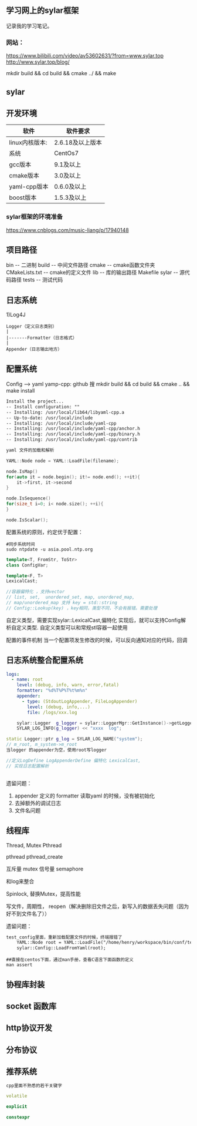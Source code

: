 ## 学习网上的sylar框架

记录我的学习笔记。

### 网站：
https://www.bilibili.com/video/av53602631/?from=www.sylar.top
http://www.sylar.top/blog/



mkdir build && cd build && cmake ../ && make 



## sylar 

## 开发环境

软件 | 软件要求
--------|-----------
linux内核版本:     |	2.6.18及以上版本
系统  | CentOs7 
gcc版本 | 9.1及以上
cmake版本 |  3.0及以上
yaml-cpp版本 | 0.6.0及以上
boost版本 | 1.5.3及以上

### sylar框架的环境准备
https://www.cnblogs.com/music-liang/p/17940148




## 项目路径
bin     -- 二进制
build   -- 中间文件路径
cmake   -- cmake函数文件夹
CMakeLists.txt  -- cmake的定义文件
lib     -- 库的输出路径
Makefile
sylar   -- 源代码路径
tests   -- 测试代码


## 日志系统

1)Log4J
    
    Logger（定义日志类别）
    |
    |-------Formatter（日志格式） 
    |
    Appender（日志输出地方）


## 配置系统
  Config --> yaml
  yamp-cpp: github 搜
  mkdir build && cd build && cmake .. && make install 

```txt
Install the project...
-- Install configuration: ""
-- Installing: /usr/local/lib64/libyaml-cpp.a
-- Up-to-date: /usr/local/include
-- Installing: /usr/local/include/yaml-cpp
-- Installing: /usr/local/include/yaml-cpp/anchor.h
-- Installing: /usr/local/include/yaml-cpp/binary.h
-- Installing: /usr/local/include/yaml-cpp/contrib

```

```cpp
yaml 文件的加载和解析

YAML::Node node = YAML::LoadFile(filename);

node.IsMap()
for(auto it = node.begin(); it!= node.end(); ++it){
    it->first, it->second
}

node.IsSequence()
for(size_t i=0; i< node.size(); ++i){
}

node.IsScalar();
```

配置系统的原则，约定优于配置：

```shell
#同步系统时间
sudo ntpdate -u asia.pool.ntp.org
```

```cpp
template<T, FromStr, ToStr>
class ConfigVar;

template<F, T>
LexicalCast;

//容器偏特化 ，支持vector
// list, set,  unordered_set, map, unordered_map,
// map/unordered_map 支持 key = std::string
// Config::Lookup(key) ，key相同，类型不同，不会有报错。需要处理
```

自定义类型，需要实现sylar::LexicalCast,偏特化
实现后，就可以支持Config解析自定义类型.
自定义类型可以和常规stl容器一起使用


配置的事件机制
当一个配置项发生修改的时候，可以反向通知对应的代码，回调

## 日志系统整合配置系统
```yml
logs:
  - name: root
    level: (debug, info, warn, error,fatal)
    formatter: "%d%T%P%T%t%m%n"
    appender:
      - type: (StdoutLogAppender, FileLogAppender)
        level: (debug, info,...)
        file: /logs/xxx.log
```

```cpp
    sylar::Logger  g_logger = sylar::LoggerMgr::GetInstance()->getLogger(name);
    SYLAR_LOG_INFO(g_logger) << "xxxx  log";
```

```cpp
static Logger::ptr g_log = SYLAR_LOG_NAME("system");
// m_root, m_system->m_root
当logger 的appender为空，使用root写logger
```

```cpp
//定义LogDefine LogAppenderDefine 偏特化 LexicalCast,
// 实现日志配置解析
```

```cpp

```
遗留问题：
1. appender 定义的 formatter 读取yaml 的时候，没有被初始化
2. 去掉额外的调试日志
3. 文件名问题

## 线程库
Thread, Mutex
Pthread 

pthread  pthread_create

互斥量  mutex
信号量  semaphore

和log来整合

Spinlock,  替换Mutex，提高性能

写文件，周期性， reopen（解决删除旧文件之后，新写入的数据丢失问题（因为好不到文件名了））


遗留问题：
```txt
test_config里面，重新加载配置文件的时候，终端报错了
    YAML::Node root = YAML::LoadFile("/home/henry/workspace/bin/conf/test.yml");
    sylar::Config::LoadFromYaml(root);
```    
    

```shell
##直接在centos下面，通过man手册，查看C语言下面函数的定义
man assert
```
    
## 协程库封装

## socket 函数库

## http协议开发

## 分布协议

## 推荐系统


```cpp
cpp里面不熟悉的若干关键字

volatile

explicit

constexpr



```






